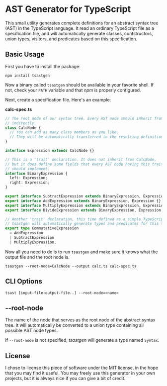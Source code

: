AST Generator for TypeScript
============================

This small utility generates complete definitions for an abstract syntax tree
(AST) in the TypeScript language. It read an ordinary TypeScript file as
a specification file, and will automatically generate classes, contstructors,
union types, visitors, and predicates based on this specification.

## Basic Usage

First you have to install the package:

```
npm install tsastgen
````

Now a binary called `tsastgen` should be available in your favorite shell.
If not, check your `PATH` variable and that _npm_ is properly configured.

Next, create a specification file. Here's an example:

**calc-spec.ts**

```ts
// The root node of our syntax tree. Every AST node should inherit from it, either directly or
// indirectly.
class CalcNode {
  // You can add as many class members as you like.
  // They will be automatically transferred to the resulting definitions file.
}

interface Expression extends CalcNode {}

// This is a 'trait' declaration. It does not inherit from CalcNode,
// but it does define some fields that every AST node having this trait
// should implement.
interface BinaryExpression {
  left: Expression;
  right: Expression;
}

export interface SubtractExpression extends BinaryExpression, Expression {}
export interface AddExpression extends BinaryExpression, Expression {}
export interface MultiplyExpression extends BinaryExpression, Expression {}
export interface DivideExpression extends BinaryExpression, Expression {}

// Another 'trait' declaration, this time defined as a simple TypeScript union type.
// tsastgen will automatically generate types and predicates for this trait.
export type CommutativeExpression 
  = AddExpression
  | SubtractExpression
  | MultiplyExpression;
```

Now all you need to do is to run `tsastgen` and make sure it knows what the output file and the root node is.

```
tsastgen --root-node=CalcNode --output calc.ts calc-spec.ts
```

## CLI Options

```
tsast [input-file:output-file..] --root-node=<name>
```

## --root-node

The name of the node that serves as the root node of the abstract syntax tree.
It will automatically be converted to a union type containing all possible AST node types.

If `--root-node` is not specified, _tsastgen_ will generate a type named `Syntax`.

## License

I chose to license this piece of software under the MIT license, in the hope that you may find it useful.
You may freely use this generator in your own projects, but it is always nice if you can give a bit of credit.

